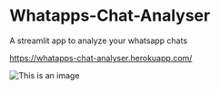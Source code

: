 # Whatapps-Chat-Analyser

A streamlit app to analyze your whatsapp chats


https://whatapps-chat-analyser.herokuapp.com/





![This is an image](https://images.unsplash.com/photo-1599382103240-5f2a57137d28?ixlib=rb-1.2.1&ixid=MnwxMjA3fDB8MHxwaG90by1wYWdlfHx8fGVufDB8fHx8&auto=format&fit=crop&w=764&q=80)




